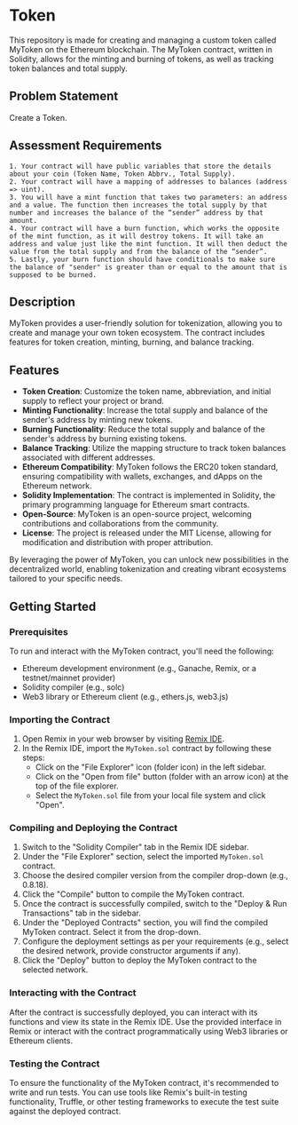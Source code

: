 # **Token**

This repository is made for creating and managing a custom token called MyToken on the Ethereum blockchain. The MyToken contract, written in Solidity, allows for the minting and burning of tokens, as well as tracking token balances and total supply.

## **Problem Statement**

Create a Token.

## **Assessment Requirements**
```
1. Your contract will have public variables that store the details about your coin (Token Name, Token Abbrv., Total Supply).
2. Your contract will have a mapping of addresses to balances (address => uint).
3. You will have a mint function that takes two parameters: an address and a value. The function then increases the total supply by that number and increases the balance of the “sender” address by that amount.
4. Your contract will have a burn function, which works the opposite of the mint function, as it will destroy tokens. It will take an address and value just like the mint function. It will then deduct the value from the total supply and from the balance of the “sender”.
5. Lastly, your burn function should have conditionals to make sure the balance of "sender" is greater than or equal to the amount that is supposed to be burned.
```

## **Description**

MyToken provides a user-friendly solution for tokenization, allowing you to create and manage your own token ecosystem. The contract includes features for token creation, minting, burning, and balance tracking.

## **Features**

- **Token Creation**: Customize the token name, abbreviation, and initial supply to reflect your project or brand.
- **Minting Functionality**: Increase the total supply and balance of the sender's address by minting new tokens.
- **Burning Functionality**: Reduce the total supply and balance of the sender's address by burning existing tokens.
- **Balance Tracking**: Utilize the mapping structure to track token balances associated with different addresses.
- **Ethereum Compatibility**: MyToken follows the ERC20 token standard, ensuring compatibility with wallets, exchanges, and dApps on the Ethereum network.
- **Solidity Implementation**: The contract is implemented in Solidity, the primary programming language for Ethereum smart contracts.
- **Open-Source**: MyToken is an open-source project, welcoming contributions and collaborations from the community.
- **License**: The project is released under the MIT License, allowing for modification and distribution with proper attribution.

By leveraging the power of MyToken, you can unlock new possibilities in the decentralized world, enabling tokenization and creating vibrant ecosystems tailored to your specific needs.

## **Getting Started**

### **Prerequisites**

To run and interact with the MyToken contract, you'll need the following:

- Ethereum development environment (e.g., Ganache, Remix, or a testnet/mainnet provider)
- Solidity compiler (e.g., solc)
- Web3 library or Ethereum client (e.g., ethers.js, web3.js)

### **Importing the Contract**

1. Open Remix in your web browser by visiting [Remix IDE](https://remix.ethereum.org/).
2. In the Remix IDE, import the `MyToken.sol` contract by following these steps:
   - Click on the "File Explorer" icon (folder icon) in the left sidebar.
   - Click on the "Open from file" button (folder with an arrow icon) at the top of the file explorer.
   - Select the `MyToken.sol` file from your local file system and click "Open".

### **Compiling and Deploying the Contract**

1. Switch to the "Solidity Compiler" tab in the Remix IDE sidebar.
2. Under the "File Explorer" section, select the imported `MyToken.sol` contract.
3. Choose the desired compiler version from the compiler drop-down (e.g., 0.8.18).
4. Click the "Compile" button to compile the MyToken contract.
5. Once the contract is successfully compiled, switch to the "Deploy & Run Transactions" tab in the sidebar.
6. Under the "Deployed Contracts" section, you will find the compiled MyToken contract. Select it from the drop-down.
7. Configure the deployment settings as per your requirements (e.g., select the desired network, provide constructor arguments if any).
8. Click the "Deploy" button to deploy the MyToken contract to the selected network.

### **Interacting with the Contract**

After the contract is successfully deployed, you can interact with its functions and view its state in the Remix IDE. Use the provided interface in Remix or interact with the contract programmatically using Web3 libraries or Ethereum clients.

### **Testing the Contract**

To ensure the functionality of the MyToken contract, it's recommended to write and run tests. You can use tools like Remix's built-in testing functionality, Truffle, or other testing frameworks to execute the test suite against the deployed contract.

